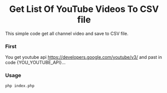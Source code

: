 <h1 align="center">Get List Of YouTube Videos To CSV file</h1>

This simple code get all channel video and save to CSV file.

### First

You get youtube api https://developers.google.com/youtube/v3/ and past in code {YOU_YOUTUBE_API}...

### Usage

```php
php index.php
```
